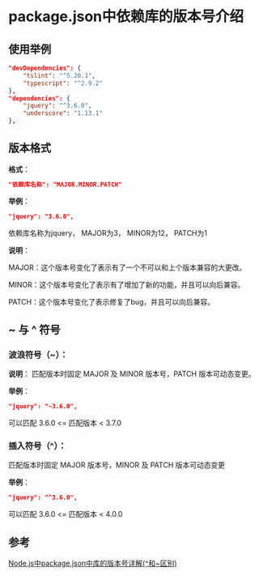 # package.json中依赖库的版本号介绍

## 使用举例

```json
"devDependencies": {
    "tslint": "^5.20.1",
    "typescript": "^2.9.2"
},
"dependencies": {
	"jquery": "^3.6.0",
	"underscore": "1.13.1"
},
```

## 版本格式

**格式**：
```json
"依赖库名称": "MAJOR.MINOR.PATCH"
```

**举例**：
```json
"jquery": "3.6.0",
```

依赖库名称为jquery，  MAJOR为3，  MINOR为12， PATCH为1

**说明**：

MAJOR：这个版本号变化了表示有了一个不可以和上个版本兼容的大更改。

MINOR：这个版本号变化了表示有了增加了新的功能，并且可以向后兼容。

PATCH：这个版本号变化了表示修复了bug，并且可以向后兼容。

## ~ 与 ^ 符号

### 波浪符号（~）：

**说明**：
匹配版本时固定 MAJOR 及 MINOR 版本号，PATCH 版本可动态变更。

**举例**：
```json
"jquery": "~3.6.0",
```
可以匹配 3.6.0 <= 匹配版本 < 3.7.0

### 插入符号（^）：

匹配版本时固定 MAJOR 版本号，MINOR 及 PATCH 版本可动态变更

**举例**：
```json
"jquery": "^3.6.0",
```
可以匹配 3.6.0 <= 匹配版本 < 4.0.0


## 参考

[Node.js中package.json中库的版本号详解(^和~区别)](https://blog.csdn.net/njweiyukun/article/details/70309066)
